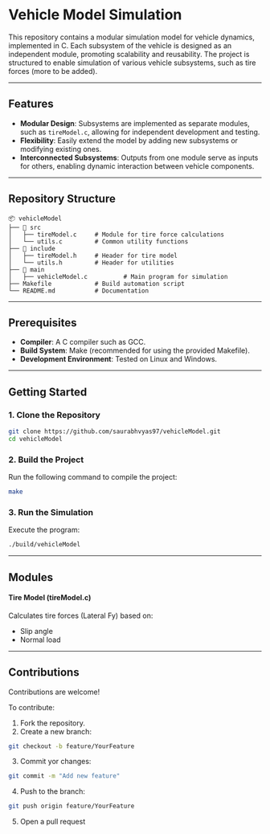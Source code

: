 # Vehicle Model Simulation

This repository contains a modular simulation model for vehicle dynamics, implemented in C. Each subsystem of the vehicle is designed as an independent module, promoting scalability and reusability. The project is structured to enable simulation of various vehicle subsystems, such as tire forces (more to be added).

---

## Features

- **Modular Design**: Subsystems are implemented as separate modules, such as `tireModel.c`, allowing for independent development and testing.
- **Flexibility**: Easily extend the model by adding new subsystems or modifying existing ones.
- **Interconnected Subsystems**: Outputs from one module serve as inputs for others, enabling dynamic interaction between vehicle components.

---

## Repository Structure

```plaintext
📦 vehicleModel  
├── 📂 src  
│   ├── tireModel.c     # Module for tire force calculations  
│   └── utils.c         # Common utility functions  
├── 📂 include  
│   ├── tireModel.h     # Header for tire model  
│   └── utils.h         # Header for utilities  
├── 📂 main  
│   ├── vehicleModel.c          # Main program for simulation  
├── Makefile            # Build automation script  
└── README.md           # Documentation  
```

---

## Prerequisites

- **Compiler**: A C compiler such as GCC.
- **Build System**: Make (recommended for using the provided Makefile).
- **Development Environment**: Tested on Linux and Windows.

---

## Getting Started

### 1. Clone the Repository

```bash
git clone https://github.com/saurabhvyas97/vehicleModel.git  
cd vehicleModel  
```

### 2. Build the Project

Run the following command to compile the project:

```bash
make
```

### 3. Run the Simulation

Execute the program:

```bash
./build/vehicleModel
```

---

## Modules

#### Tire Model (tireModel.c)

Calculates tire forces (Lateral Fy) based on:

- Slip angle
- Normal load

---

## Contributions

Contributions are welcome!

To contribute:

1. Fork the repository.
2. Create a new branch:

```bash
git checkout -b feature/YourFeature
```

3. Commit yor changes:

```bash
git commit -m "Add new feature"
```

4. Push to the branch:

```bash
git push origin feature/YourFeature
```

5. Open a pull request
